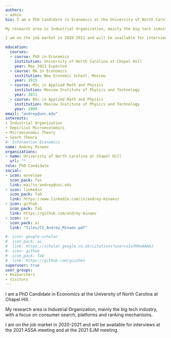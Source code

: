 ```yaml
---
authors:
- admin
bio: I am a PhD Candidate in Economics at the University of North Carolina at Chapel Hill.

My research area is Industrial Organization, mainly the big tech industry, with a focus on consumer search, platforms and ranking mechanisms.

I am on the job market in 2020-2021 and will be available for interviews at the 2021 ASSA meeting and at the 2021 EJM meeting.

education:
  courses:
  - course: PhD in Economics
    institution: University of North Carolina at Chapel Hill
    year: May 2021 Expected
  - course: MA in Economics
    institution: New Economic School, Moscow
    year: 2015
  - course: MSc in Applied Math and Physics
    institution: Moscow Institute of Physics and Technology
    year: 2011
  - course: BSc in Applied Math and Physics
    institution: Moscow Institute of Physics and Technology
    year: 2009
email: "andrey@unc.edu"
interests:
- Industrial Organization
- Empirical Microeconomics
- Microeconomic Theory
- Searh Theory
#- Information Economics
name: Andrey Minaev
organizations:
- name: University of North Carolina at Chapel Hill
  url: ""
role: PhD Candidate
social:
- icon: envelope
  icon_pack: fas
  link: mailto:andrey@unc.edu
- icon: linkedin
  icon_pack: fab
  link: https://www.linkedin.com/in/andrey-minaev/
- icon: github
  icon_pack: fab
  link: https://github.com/andrey-minaev
- icon: cv
  icon_pack: ai
  link: "files/CV_Andrey_Minaev.pdf"

#- icon: google-scholar
#  icon_pack: ai
#  link: https://scholar.google.co.uk/citations?user=sIwtMXoAAAAJ
#- icon: github
#  icon_pack: fab
#  link: https://github.com/gcushen
superuser: true
user_groups:
- Researchers
- Visitors
---
```


I am a PhD Candidate in Economics at the University of North Carolina at Chapel Hill.

My research area is Industrial Organization, mainly the big tech industry, with a focus on consumer search, platforms and ranking mechanisms.

I am on the job market in 2020-2021 and will be available for interviews at the 2021 ASSA meeting and at the 2021 EJM meeting.
